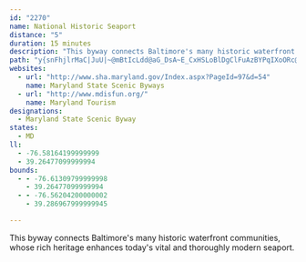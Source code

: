 ```yaml
---
id: "2270"
name: National Historic Seaport
distance: "5"
duration: 15 minutes
description: "This byway connects Baltimore's many historic waterfront communities, whose rich heritage enhances today's vital and thoroughly modern seaport."
path: "y{snFhjlrMaC|JuU|~@mBtIcLdd@aG_DsA~E_CxHSLoBlDgClFuAzBYPqIXoORc@Jk@d@Wf@Gx@T`MHvQM~@iHTmPt@eAG}@e@cBmBo@eA_@mAi@ed@KmESqAjLoGbCmBoAsu@dPUOmMKaAIwDqIV_@kYdUcc@vCwGoAeAi@kb@_@Be@oc@m@m\\"
websites:
  - url: "http://www.sha.maryland.gov/Index.aspx?PageId=97&d=54"
    name: Maryland State Scenic Byways
  - url: "http://www.mdisfun.org/"
    name: Maryland Tourism
designations:
  - Maryland State Scenic Byway
states:
  - MD
ll:
  - -76.58164199999999
  - 39.26477099999994
bounds:
  - - -76.61309799999998
    - 39.26477099999994
  - - -76.56204200000002
    - 39.286967999999945

---
```


This byway connects Baltimore's many historic waterfront communities, whose rich heritage enhances today's vital and thoroughly modern seaport.
